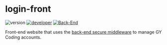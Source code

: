 # login-front

![version](https://img.shields.io/badge/version-1.0.0-magenta?style=for-the-badge)
[![developer](https://img.shields.io/badge/developed-GYCoding-purple?style=for-the-badge)](https://gycoding.com)
[![Back-End](https://img.shields.io/badge/BackEnd-LoginServer-fc5e03?style=for-the-badge)](https://github.com/GY-CODING/login-server)

Front-end website that uses the [back-end secure middleware](https://github.com/GY-CODING/login-server) to manage GY Coding accounts.
